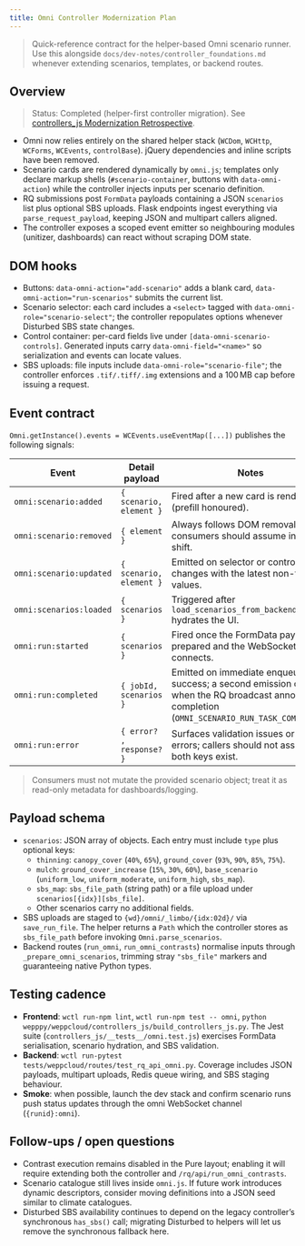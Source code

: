 ```yaml
---
title: Omni Controller Modernization Plan
---
```


> Quick-reference contract for the helper-based Omni scenario runner. Use this alongside `docs/dev-notes/controller_foundations.md` whenever extending scenarios, templates, or backend routes.

## Overview
> Status: Completed (helper-first controller migration). See [controllers_js Modernization Retrospective](./controllers_js_jquery_retro.md).

- Omni now relies entirely on the shared helper stack (`WCDom`, `WCHttp`, `WCForms`, `WCEvents`, `controlBase`). jQuery dependencies and inline scripts have been removed.
- Scenario cards are rendered dynamically by `omni.js`; templates only declare markup shells (`#scenario-container`, buttons with `data-omni-action`) while the controller injects inputs per scenario definition.
- RQ submissions post `FormData` payloads containing a JSON `scenarios` list plus optional SBS uploads. Flask endpoints ingest everything via `parse_request_payload`, keeping JSON and multipart callers aligned.
- The controller exposes a scoped event emitter so neighbouring modules (unitizer, dashboards) can react without scraping DOM state.

## DOM hooks
- Buttons: `data-omni-action="add-scenario"` adds a blank card, `data-omni-action="run-scenarios"` submits the current list.
- Scenario selector: each card includes a `<select>` tagged with `data-omni-role="scenario-select"`; the controller repopulates options whenever Disturbed SBS state changes.
- Control container: per-card fields live under `[data-omni-scenario-controls]`. Generated inputs carry `data-omni-field="<name>"` so serialization and events can locate values.
- SBS uploads: file inputs include `data-omni-role="scenario-file"`; the controller enforces `.tif/.tiff/.img` extensions and a 100 MB cap before issuing a request.

## Event contract
`Omni.getInstance().events = WCEvents.useEventMap([...])` publishes the following signals:

| Event | Detail payload | Notes |
|-------|----------------|-------|
| `omni:scenario:added` | `{ scenario, element }` | Fired after a new card is rendered (prefill honoured). |
| `omni:scenario:removed` | `{ element }` | Always follows DOM removal; consumers should assume indices shift. |
| `omni:scenario:updated` | `{ scenario, element }` | Emitted on selector or control changes with the latest non-file values. |
| `omni:scenarios:loaded` | `{ scenarios }` | Triggered after `load_scenarios_from_backend()` hydrates the UI. |
| `omni:run:started` | `{ scenarios }` | Fired once the FormData payload is prepared and the WebSocket connects. |
| `omni:run:completed` | `{ jobId, scenarios }` | Emitted on immediate enqueue success; a second emission occurs when the RQ broadcast announces completion (`OMNI_SCENARIO_RUN_TASK_COMPLETED`). |
| `omni:run:error` | `{ error? , response? }` | Surfaces validation issues or HTTP errors; callers should not assume both keys exist. |

> Consumers must not mutate the provided scenario object; treat it as read-only metadata for dashboards/logging.

## Payload schema
- `scenarios`: JSON array of objects. Each entry must include `type` plus optional keys:
  - `thinning`: `canopy_cover` (`40%`, `65%`), `ground_cover` (`93%`, `90%`, `85%`, `75%`).
  - `mulch`: `ground_cover_increase` (`15%`, `30%`, `60%`), `base_scenario` (`uniform_low`, `uniform_moderate`, `uniform_high`, `sbs_map`).
  - `sbs_map`: `sbs_file_path` (string path) or a file upload under `scenarios[{idx}][sbs_file]`.
  - Other scenarios carry no additional fields.
- SBS uploads are staged to `{wd}/omni/_limbo/{idx:02d}/` via `save_run_file`. The helper returns a `Path` which the controller stores as `sbs_file_path` before invoking `Omni.parse_scenarios`.
- Backend routes (`run_omni`, `run_omni_contrasts`) normalise inputs through `_prepare_omni_scenarios`, trimming stray `"sbs_file"` markers and guaranteeing native Python types.

## Testing cadence
- **Frontend**: `wctl run-npm lint`, `wctl run-npm test -- omni`, `python wepppy/weppcloud/controllers_js/build_controllers_js.py`. The Jest suite (`controllers_js/__tests__/omni.test.js`) exercises FormData serialisation, scenario hydration, and SBS validation.
- **Backend**: `wctl run-pytest tests/weppcloud/routes/test_rq_api_omni.py`. Coverage includes JSON payloads, multipart uploads, Redis queue wiring, and SBS staging behaviour.
- **Smoke**: when possible, launch the dev stack and confirm scenario runs push status updates through the omni WebSocket channel (`{runid}:omni`).

## Follow-ups / open questions
- Contrast execution remains disabled in the Pure layout; enabling it will require extending both the controller and `/rq/api/run_omni_contrasts`.
- Scenario catalogue still lives inside `omni.js`. If future work introduces dynamic descriptors, consider moving definitions into a JSON seed similar to climate catalogues.
- Disturbed SBS availability continues to depend on the legacy controller’s synchronous `has_sbs()` call; migrating Disturbed to helpers will let us remove the synchronous fallback here.
